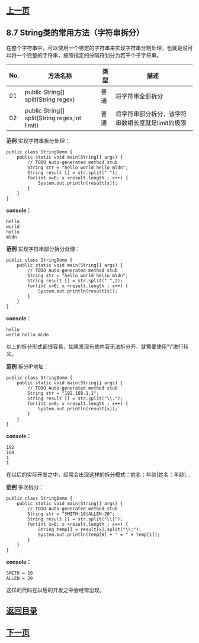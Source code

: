 ## [上一页](course30)

## 8.7 String类的常用方法（字符串拆分）

在整个字符串中，可以使用一个特定的字符串来实现字符串分割处理，也就是说可以将一个完整的字符串，按照指定的分隔符划分为若干个子字符串。

 No.| 方法名称 | 类型 | 描述
 -|---|------|------|
 01| public String[] split(String regex)  | 普通 | 将字符串全部拆分
 02| public String[] split(String regex,int limit) |普通 |将字符串部分拆分，该字符串数组长度就是limit的极限

**范例** 实现字符串拆分处理：

	public class StringDemo {
		public static void main(String[] args) {
			// TODO Auto-generated method stub		
			String str = "hello world hello mldn";
			String result [] = str.split(" ");
			for(int x=0; x <result.length ; x++) {
				System.out.println(result[x]);			
			}
		}
	}

**console：**

	hello
	world
	hello
	mldn

**范例** 实现字符串部分拆分处理：

	public class StringDemo {
		public static void main(String[] args) {
			// TODO Auto-generated method stub		
			String str = "hello world hello mldn";
			String result [] = str.split(" ",2);
			for(int x=0; x <result.length ; x++) {
				System.out.println(result[x]);			
			}
		}
	}

**console：**

	hello
	world hello mldn

以上的拆分形式都很容易，如果发现有些内容无法拆分开，就需要使用“\\”进行转义。

**范例** 拆分IP地址：

	public class StringDemo {
		public static void main(String[] args) {
			// TODO Auto-generated method stub		
			String str = "192.168.1.1";
			String result [] = str.split("\\.");
			for(int x=0; x <result.length ; x++) {
				System.out.println(result[x]);			
			}
		}
	}

**console：**

	192
	168
	1
	1

在以后的实际开发之中，经常会出现这样的拆分模式：姓名：年龄|姓名：年龄|...

**范例** 多次拆分：

	public class StringDemo {
		public static void main(String[] args) {
			// TODO Auto-generated method stub		
			String str = "SMITH:10|ALLEN:20";
			String result [] = str.split("\\|");
			for(int x=0; x <result.length ; x++) {
				String temp[] = result[x].split("\\:");
				System.out.println(temp[0] + " = " + temp[1]);			
			}
		}
	}

**console：**

	SMITH = 10
	ALLEN = 20

这样的代码在以后的开发之中会经常出现。


## [返回目录](https://wuchengcheng110120.github.io/learnJava)
## [下一页](course32)
